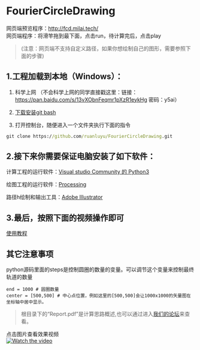 # FourierCircleDrawing
网页端预览程序：http://fcd.milai.tech/    
网页端程序：将滑竿拖到最下面，点击run，待计算完后，点击play
> (注意：网页端不支持自定义路径，如果你想绘制自己的图形，需要参照下面的步骤)



## 1.工程加载到本地（Windows）：

1. 科学上网 （不会科学上网的同学直接戳这里：链接：https://pan.baidu.com/s/13vXObnFeqmr1pXzR1eykHg 密码：y5ai）

1. [下载安装git bash](https://gitforwindows.org/) 

1. 打开控制台，随便进入一个文件夹执行下面的指令
```cmd
git clone https://github.com/ruanluyu/FourierCircleDrawing.git
```

## 2.接下来你需要保证电脑安装了如下软件：

计算工程的运行软件：[Visual studio Community 的 Python3](https://visualstudio.microsoft.com/zh-hans/vs/)

绘图工程的运行软件：[Processing](https://processing.org/download/)

路径h绘制和输出工具：[Adobe Illustrator](https://www.adobe.com/products/illustrator.html)

## 3.最后，按照下面的视频操作即可

[使用教程](https://www.bilibili.com/video/av28374720?t=2m17s)

## 其它注意事项

python源码里面的steps是控制圆圈的数量的变量。可以调节这个变量来控制最终轨道的数量  
```python3
end = 1000 # 圆圈数量
center = [500,500] # 中心点位置，例如这里的[500,500]会让1000x1000的矢量图在坐标轴中居中显示。
```
> 根目录下的“Report.pdf”是计算思路概述,也可以通过进入[我们的论坛](https://pw.yuelili.com/study/cg/proof-1000-circle-miku.html)来查看。

点击图片查看效果视频  
[![Watch the video](https://raw.githubusercontent.com/ruanluyu/FourierCircleDrawing/master/Resource/miku.jpg)](https://www.bilibili.com/video/av28374720)
